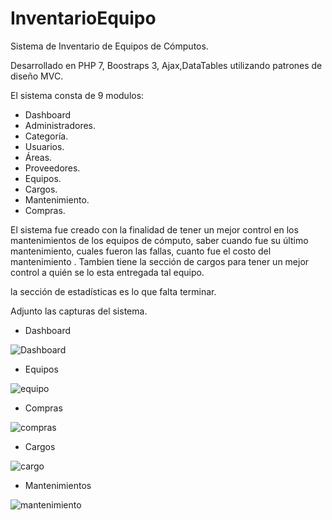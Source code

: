 # InventarioEquipo
Sistema de Inventario de Equipos de Cómputos.


Desarrollado en PHP 7, Boostraps 3,  Ajax,DataTables utilizando patrones de diseño MVC.

El sistema consta de 9 modulos:  

- Dashboard
- Administradores.
- Categoría.
- Usuarios.
- Áreas.
- Proveedores.
- Equipos.
- Cargos.
- Mantenimiento.
- Compras.

El sistema fue creado con la finalidad de tener un mejor control en los mantenimientos de los equipos de cómputo, saber cuando fue su último mantenimiento, cuales fueron las fallas,
cuanto fue el costo del mantenimiento .
Tambien tiene la sección de cargos para tener un mejor control a quién se lo esta entregada tal equipo.

la sección de estadísticas es lo que falta terminar.

Adjunto las capturas del sistema.

- Dashboard

![Dashboard](https://user-images.githubusercontent.com/22108362/128614552-2769c77c-52d3-484a-ade8-797500a88682.jpg)

- Equipos

![equipo](https://user-images.githubusercontent.com/22108362/128614557-581e17d7-3798-49da-8725-d3f9ad4f2d46.jpg)

- Compras

![compras](https://user-images.githubusercontent.com/22108362/128614561-26e2e673-534d-470c-ac75-7c5df4a2f8df.jpg)

- Cargos

![cargo](https://user-images.githubusercontent.com/22108362/128614567-754864d4-915b-4f36-885e-4097dddddba5.jpg)

- Mantenimientos

![mantenimiento](https://user-images.githubusercontent.com/22108362/128614583-3f5edeeb-22a6-4467-bbac-5e659f43e2ca.jpg)
